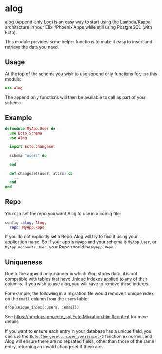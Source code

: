 # alog
alog (Append-only Log) is an easy way to start using the Lambda/Kappa architecture in your Elixir/Phoenix Apps while still using PostgreSQL (with Ecto).

This module provides some helper functions to make it easy to insert and retrieve the data you need.

## Usage

  At the top of the schema you wish to use append only functions for, `use` this module:

  ``` elixir
  use Alog
  ```

  The append only functions will then be available to call as part of your schema.

  ## Example

  ``` elixir
  defmodule MyApp.User do
    use Ecto.Schema
    use Alog

    import Ecto.Changeset

    schema "users" do
      ...
    end

    def changeset(user, attrs) do
      ...
    end
  end
  ```

  ## Repo

  You can set the repo you want Alog to use in a config file:

  ``` elixir
 config :alog, Alog,
    repo: MyApp.Repo
  ```
  
  If you do not explicitly set a Repo, Alog will try to find it using your application name.
  So if your app is `MyApp` and your schema is `MyApp.User`, or `MyApp.Accounts.User`, your Repo should be `MyApp.Repo`.

  ## Uniqueness

  Due to the append only manner in which Alog stores data, it is not compatible with tables that have Unique Indexes applied to any of their columns. If you wish to use alog, you will have to remove these indexes.

  For example, the following in a migration file would remove a unique index on the `email` column from the `users` table.

  ```
  drop(unique_index(:users, :email))
  ```

  See https://hexdocs.pm/ecto_sql/Ecto.Migration.html#content for more details.

  If you want to ensure each entry in your database has a unique field, you can use the [`Ecto.Changeset.unique_constraint/3`](https://hexdocs.pm/ecto/Ecto.Changeset.html#unique_constraint/3) function as normal, and Alog will ensure there are no repeated fields, other than those of the same entry, returning an invalid changeset if there are.